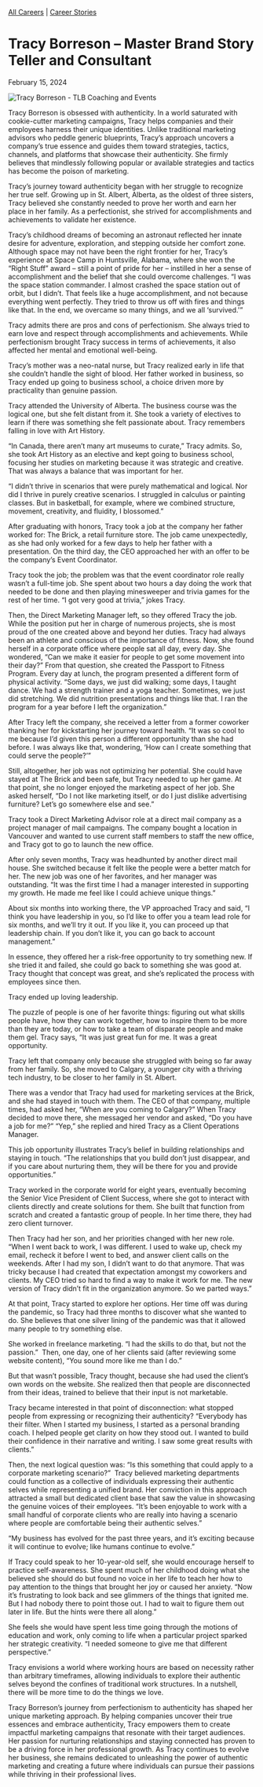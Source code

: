[//]: # (title: Tracy Borreson – Master Brand Story Teller and Consultant)

[//]: # (main_image: https://madamambition.com/wp-content/uploads/2024/02/66-1-scaled.jpg)

[All Careers](https://madamambition.com/category/career-stories/all-careers/) | [Career Stories](https://madamambition.com/category/career-stories/)

Tracy Borreson – Master Brand Story Teller and Consultant
=========================================================

February 15, 2024

![Tracy Borreson - TLB Coaching and Events](https://madamambition.com/wp-content/uploads/2024/02/66-1-scaled.jpg "Tracy Borreson - TLB Coaching and Events")

Tracy Borreson is obsessed with authenticity. In a world saturated with cookie-cutter marketing campaigns, Tracy helps companies and their employees harness their unique identities. Unlike traditional marketing advisors who peddle generic blueprints, Tracy’s approach uncovers a company’s true essence and guides them toward strategies, tactics, channels, and platforms that showcase their authenticity. She firmly believes that mindlessly following popular or available strategies and tactics has become the poison of marketing.

Tracy’s journey toward authenticity began with her struggle to recognize her true self. Growing up in St. Albert, Alberta, as the oldest of three sisters, Tracy believed she constantly needed to prove her worth and earn her place in her family. As a perfectionist, she strived for accomplishments and achievements to validate her existence.

Tracy’s childhood dreams of becoming an astronaut reflected her innate desire for adventure, exploration, and stepping outside her comfort zone. Although space may not have been the right frontier for her, Tracy’s experience at Space Camp in Huntsville, Alabama, where she won the “Right Stuff” award – still a point of pride for her – instilled in her a sense of accomplishment and the belief that she could overcome challenges. “I was the space station commander. I almost crashed the space station out of orbit, but I didn’t. That feels like a huge accomplishment, and not because everything went perfectly. They tried to throw us off with fires and things like that. In the end, we overcame so many things, and we all ‘survived.'”

Tracy admits there are pros and cons of perfectionism. She always tried to earn love and respect through accomplishments and achievements. While perfectionism brought Tracy success in terms of achievements, it also affected her mental and emotional well-being.

Tracy’s mother was a neo-natal nurse, but Tracy realized early in life that she couldn’t handle the sight of blood. Her father worked in business, so Tracy ended up going to business school, a choice driven more by practicality than genuine passion.

Tracy attended the University of Alberta. The business course was the logical one, but she felt distant from it. She took a variety of electives to learn if there was something she felt passionate about. Tracy remembers falling in love with Art History.

“In Canada, there aren’t many art museums to curate,” Tracy admits. So, she took Art History as an elective and kept going to business school, focusing her studies on marketing because it was strategic and creative. That was always a balance that was important for her.

“I didn’t thrive in scenarios that were purely mathematical and logical. Nor did I thrive in purely creative scenarios. I struggled in calculus or painting classes. But in basketball, for example, where we combined structure, movement, creativity, and fluidity, I blossomed.”

After graduating with honors, Tracy took a job at the company her father worked for: The Brick, a retail furniture store. The job came unexpectedly, as she had only worked for a few days to help her father with a presentation. On the third day, the CEO approached her with an offer to be the company’s Event Coordinator.

Tracy took the job; the problem was that the event coordinator role really wasn’t a full-time job. She spent about two hours a day doing the work that needed to be done and then playing minesweeper and trivia games for the rest of her time. “I got very good at trivia,” jokes Tracy.

Then, the Direct Marketing Manager left, so they offered Tracy the job. While the position put her in charge of numerous projects, she is most proud of the one created above and beyond her duties. Tracy had always been an athlete and conscious of the importance of fitness. Now, she found herself in a corporate office where people sat all day, every day. She wondered, “Can we make it easier for people to get some movement into their day?” From that question, she created the Passport to Fitness Program. Every day at lunch, the program presented a different form of physical activity. “Some days, we just did walking; some days, I taught dance. We had a strength trainer and a yoga teacher. Sometimes, we just did stretching. We did nutrition presentations and things like that. I ran the program for a year before I left the organization.”

After Tracy left the company, she received a letter from a former coworker thanking her for kickstarting her journey toward health. “It was so cool to me because I’d given this person a different opportunity than she had before. I was always like that, wondering, ‘How can I create something that could serve the people?’”

Still, altogether, her job was not optimizing her potential. She could have stayed at The Brick and been safe, but Tracy needed to up her game. At that point, she no longer enjoyed the marketing aspect of her job. She asked herself, “Do I not like marketing itself, or do I just dislike advertising furniture? Let’s go somewhere else and see.”

Tracy took a Direct Marketing Advisor role at a direct mail company as a project manager of mail campaigns. The company bought a location in Vancouver and wanted to use current staff members to staff the new office, and Tracy got to go to launch the new office.

After only seven months, Tracy was headhunted by another direct mail house. She switched because it felt like the people were a better match for her. The new job was one of her favorites, and her manager was outstanding. “It was the first time I had a manager interested in supporting my growth. He made me feel like I could achieve unique things.”

About six months into working there, the VP approached Tracy and said, “I think you have leadership in you, so I’d like to offer you a team lead role for six months, and we’ll try it out. If you like it, you can proceed up that leadership chain. If you don’t like it, you can go back to account management.”

In essence, they offered her a risk-free opportunity to try something new. If she tried it and failed, she could go back to something she was good at. Tracy thought that concept was great, and she’s replicated the process with employees since then.

Tracy ended up loving leadership.

The puzzle of people is one of her favorite things: figuring out what skills people have, how they can work together, how to inspire them to be more than they are today, or how to take a team of disparate people and make them gel. Tracy says, “It was just great fun for me. It was a great opportunity.

Tracy left that company only because she struggled with being so far away from her family. So, she moved to Calgary, a younger city with a thriving tech industry, to be closer to her family in St. Albert.

There was a vendor that Tracy had used for marketing services at the Brick, and she had stayed in touch with them. The CEO of that company, multiple times, had asked her, “When are you coming to Calgary?” When Tracy decided to move there, she messaged her vendor and asked, “Do you have a job for me?” “Yep,” she replied and hired Tracy as a Client Operations Manager.

This job opportunity illustrates Tracy’s belief in building relationships and staying in touch. “The relationships that you build don’t just disappear, and if you care about nurturing them, they will be there for you and provide opportunities.”

Tracy worked in the corporate world for eight years, eventually becoming the Senior Vice President of Client Success, where she got to interact with clients directly and create solutions for them. She built that function from scratch and created a fantastic group of people. In her time there, they had zero client turnover.

Then Tracy had her son, and her priorities changed with her new role. “When I went back to work, I was different. I used to wake up, check my email, recheck it before I went to bed, and answer client calls on the weekends. After I had my son, I didn’t want to do that anymore. That was tricky because I had created that expectation amongst my coworkers and clients. My CEO tried so hard to find a way to make it work for me. The new version of Tracy didn’t fit in the organization anymore. So we parted ways.”

At that point, Tracy started to explore her options. Her time off was during the pandemic, so Tracy had three months to discover what she wanted to do. She believes that one silver lining of the pandemic was that it allowed many people to try something else.

She worked in freelance marketing. “I had the skills to do that, but not the passion.”  Then, one day, one of her clients said (after reviewing some website content), “You sound more like me than I do.”

But that wasn’t possible, Tracy thought, because she had used the client’s own words on the website. She realized then that people are disconnected from their ideas, trained to believe that their input is not marketable.

Tracy became interested in that point of disconnection: what stopped people from expressing or recognizing their authenticity? “Everybody has their filter. When I started my business, I started as a personal branding coach. I helped people get clarity on how they stood out. I wanted to build their confidence in their narrative and writing. I saw some great results with clients.”

Then, the next logical question was: “Is this something that could apply to a corporate marketing scenario?”  Tracy believed marketing departments could function as a collective of individuals expressing their authentic selves while representing a unified brand. Her conviction in this approach attracted a small but dedicated client base that saw the value in showcasing the genuine voices of their employees. “It’s been enjoyable to work with a small handful of corporate clients who are really into having a scenario where people are comfortable being their authentic selves.”

“My business has evolved for the past three years, and it’s exciting because it will continue to evolve; like humans continue to evolve.”

If Tracy could speak to her 10-year-old self, she would encourage herself to practice self-awareness. She spent much of her childhood doing what she believed she should do but found no voice in her life to teach her how to pay attention to the things that brought her joy or caused her anxiety. “Now it’s frustrating to look back and see glimmers of the things that ignited me. But I had nobody there to point those out. I had to wait to figure them out later in life. But the hints were there all along.”

She feels she would have spent less time going through the motions of education and work, only coming to life when a particular project sparked her strategic creativity. “I needed someone to give me that different perspective.”

Tracy envisions a world where working hours are based on necessity rather than arbitrary timeframes, allowing individuals to explore their authentic selves beyond the confines of traditional work structures. In a nutshell, there will be more time to do the things we love.

Tracy Borreson’s journey from perfectionism to authenticity has shaped her unique marketing approach. By helping companies uncover their true essences and embrace authenticity, Tracy empowers them to create impactful marketing campaigns that resonate with their target audiences. Her passion for nurturing relationships and staying connected has proven to be a driving force in her professional growth. As Tracy continues to evolve her business, she remains dedicated to unleashing the power of authentic marketing and creating a future where individuals can pursue their passions while thriving in their professional lives.